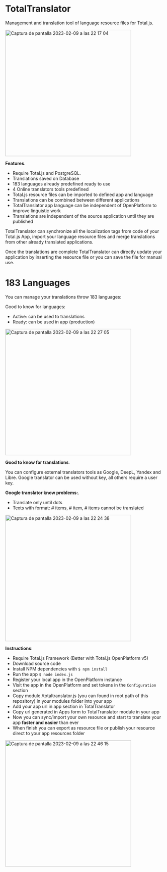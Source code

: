 # TotalTranslator
Management and translation tool of language resource files for Total.js. 

<img width="400" alt="Captura de pantalla 2023-02-09 a las 22 17 04" src="https://user-images.githubusercontent.com/57091288/217941162-ff0c4abe-8a18-433e-93c8-28706d44ec1c.png">

__Features__. 
- Require Total.js and PostgreSQL. 
- Translations saved on Database
- 183 languages already predefined ready to use
- 4 Online translators tools predefined
- Total.js resource files can be imported to defined app and language
- Translations can be combined between different applications
- TotalTranslator app language can be independent of OpenPlatform to improve linguistic work
- Translations are independent of the source application until they are published  


TotalTranslator can synchronize all the localization tags from code of your Total.js App, import your language resource files and merge translations from other already translated applications. 

Once the translations are complete TotalTranslator can directly update your application by inserting the resource file or you can save the file for manual use.

# 183 Languages
You can manage your translations throw 183 languages:

Good to know for languages:
  - Active: can be used to translations
  - Ready: can be used in app (production)

<img width="400" alt="Captura de pantalla 2023-02-09 a las 22 27 05" src="https://user-images.githubusercontent.com/57091288/217942938-0bda3e68-ee12-4225-8d42-a927ed3d582d.png">

__Good to know for translations__. 

You can configure external translators tools as Google, DeepL, Yandex and Libre. 
Google translator can be used without key, all others require a user key.

__Google translator know problems:__. 

- Translate only until dots
- Texts with format: # items, # item, # items cannot be translated

<img width="400" alt="Captura de pantalla 2023-02-09 a las 22 24 38" src="https://user-images.githubusercontent.com/57091288/217942568-08ae04de-0c84-4bd2-97b1-af8723493c0c.png">

__Instructions__:
- Require Total.js Framework (Better with Total.js OpenPlatform v5)
- Download source code
- Install NPM dependencies with `$ npm install`
- Run the app `$ node index.js`
- Register your local app in the OpenPlatform instance
- Visit the app in the OpenPlatform and set tokens in the `Configuration` section
- Copy module /totaltranslator.js (you can found in root path of this repository) in your modules folder into your app
- Add your app url in app section in TotalTranslator
- Copy url generated in Apps form to TotalTranslator module in your app
- Now you can sync/import your own resource and start to translate your app __faster and easier__ than ever
- When finish you can export as resource file or publish your resource direct to your app resources folder

<img width="400" alt="Captura de pantalla 2023-02-09 a las 22 46 15" src="https://user-images.githubusercontent.com/57091288/217946483-719d799b-1d52-4173-9f20-2609373f7606.png">

[license-image]: https://img.shields.io/badge/license-MIT-blue.svg?style=flat
[license-url]: license.txt
